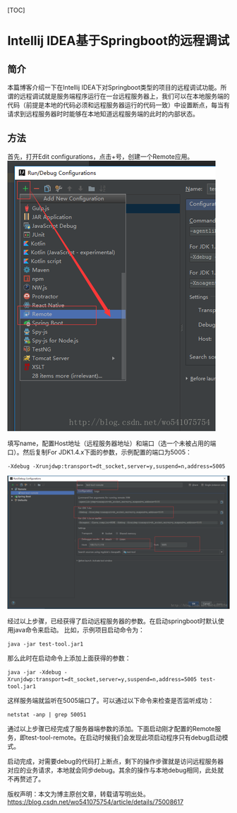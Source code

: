  

[TOC]



# Intellij IDEA基于Springboot的远程调试

 

## 简介

本篇博客介绍一下在Intellij IDEA下对Springboot类型的项目的远程调试功能。所谓的远程调试就是服务端程序运行在一台远程服务器上，我们可以在本地服务端的代码（前提是本地的代码必须和远程服务器运行的代码一致）中设置断点，每当有请求到远程服务器时时能够在本地知道远程服务端的此时的内部状态。

## 方法

首先，打开Edit configurations，点击+号，创建一个Remote应用。 
![这里写图片描述](image-201804162248/20170712125709922.png)

填写name，配置Host地址（远程服务器地址）和端口（选一个未被占用的端口）。然后复制For JDK1.4.x下面的参数，示例配置的端口为5005：

```
-Xdebug -Xrunjdwp:transport=dt_socket,server=y,suspend=n,address=5005
```

![这里写图片描述](image-201804162248/20170712125914958.png)

经过以上步骤，已经获得了启动远程服务器的参数。在启动springboot时默认使用java命令来启动。 
比如，示例项目启动命令为：

```
java -jar test-tool.jar1
```

那么此时在启动命令上添加上面获得的参数：

```
java -jar -Xdebug -Xrunjdwp:transport=dt_socket,server=y,suspend=n,address=5005 test-tool.jar1
```

这样服务端就监听在5005端口了。可以通过以下命令来检查是否监听成功：

```
netstat -anp | grep 50051
```

通过以上步骤已经完成了服务器端参数的添加。下面启动刚才配置的Remote服务，即test-tool-remote。在启动时候我们会发现此项启动程序只有debug启动模式。

启动完成，对需要debug的代码打上断点，剩下的操作步骤就是访问远程服务器对应的业务请求，本地就会同步debug。其余的操作与本地debug相同，此处就不再赘述了。







版权声明：本文为博主原创文章，转载请写明出处。 https://blog.csdn.net/wo541075754/article/details/75008617

  